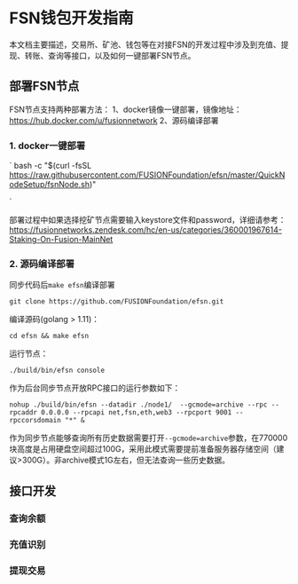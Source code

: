 # FSN钱包开发指南

本文档主要描述，交易所、矿池、钱包等在对接FSN的开发过程中涉及到充值、提现、转账、查询等接口，以及如何一键部署FSN节点。

## 部署FSN节点

FSN节点支持两种部署方法：
1、docker镜像一键部署，镜像地址：https://hub.docker.com/u/fusionnetwork
2、源码编译部署

### 1. docker一键部署

`
bash -c "$(curl -fsSL https://raw.githubusercontent.com/FUSIONFoundation/efsn/master/QuickNodeSetup/fsnNode.sh)"

`

部署过程中如果选择挖矿节点需要输入keystore文件和password，详细请参考：https://fusionnetworks.zendesk.com/hc/en-us/categories/360001967614-Staking-On-Fusion-MainNet

### 2. 源码编译部署

同步代码后`make efsn`编译部署

`git clone https://github.com/FUSIONFoundation/efsn.git`

编译源码(golang > 1.11)：

`cd efsn && make efsn`

运行节点：

`./build/bin/efsn console`

作为后台同步节点开放RPC接口的运行参数如下：

`nohup ./build/bin/efsn --datadir ./node1/  --gcmode=archive --rpc --rpcaddr 0.0.0.0 --rpcapi net,fsn,eth,web3 --rpcport 9001 --rpccorsdomain "*" &`

作为同步节点能够查询所有历史数据需要打开`--gcmode=archive`参数，在770000块高度是占用硬盘空间超过100G，采用此模式需要提前准备服务器存储空间（建议>300G）。非archive模式1G左右，但无法查询一些历史数据。

## 接口开发

### 查询余额

### 充值识别

### 提现交易

